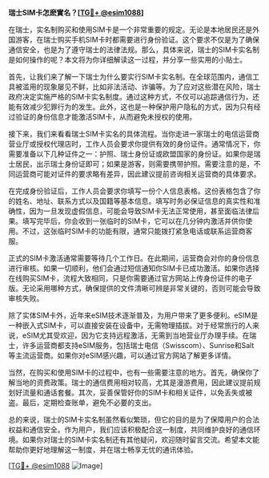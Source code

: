 **瑞士SIM卡怎麽實名？[[TG💪+ @esim1088](https://t.me/s/esim1088)]**

在瑞士，实名制购买和使用SIM卡是一个非常重要的规定。无论是本地居民还是外国游客，在瑞士购买手机SIM卡时都需要进行身份验证。这个要求不仅是为了确保通信安全，也是为了遵守瑞士的法律法规。那么，具体来说，瑞士的SIM卡实名制是如何操作的呢？本文将为你详细解读这一过程，并分享一些实用的小贴士。

首先，让我们来了解一下瑞士为什么要实行SIM卡实名制。在全球范围内，通信工具被滥用的现象屡见不鲜，比如非法活动、诈骗等。为了应对这些潜在风险，瑞士政府决定实施严格的SIM卡实名制度。通过这种方式，不仅可以追踪通信行为，还能有效减少犯罪行为的发生。此外，这也是一种保护用户隐私的方式，因为只有经过验证的身份信息才能激活SIM卡，从而避免未授权的使用。

接下来，我们来看看瑞士SIM卡实名的具体流程。当你走进一家瑞士的电信运营商营业厅或授权代理店时，工作人员会要求你提供有效的身份证件。通常情况下，你需要准备以下几种证件之一：护照、瑞士身份证或欧盟国家的身份证。如果你是瑞士居民，出示瑞士身份证即可；如果是游客，则需要携带护照。需要注意的是，不同运营商可能对证件的要求略有差异，因此建议提前咨询相关运营商的具体要求。

在完成身份验证后，工作人员会要求你填写一份个人信息表格。这份表格包含了你的姓名、地址、联系方式以及国籍等基本信息。填写时务必保证信息的真实性和准确性，因为一旦发现虚假信息，可能会导致SIM卡无法正常使用，甚至面临法律后果。填写完毕后，你会收到一张临时的SIM卡，它可以在几分钟内激活并供你使用。不过，这张临时SIM卡的功能有限，通常只能拨打紧急电话或联系运营商客服。

正式的SIM卡激活通常需要等待几个工作日。在此期间，运营商会对你的身份信息进行审核。如果一切顺利，他们会通过短信通知你SIM卡已成功激活。如果你选择在线购买SIM卡，流程大致相同，只是你需要通过官方网站上传身份证件的电子版。无论采用哪种方式，确保提供的文件清晰可辨是非常关键的，否则可能会导致审核失败。

除了实体SIM卡外，近年来eSIM技术逐渐普及，为用户带来了更多便利。eSIM是一种嵌入式SIM卡，可以直接安装在设备中，无需物理插拔。对于经常旅行的人来说，eSIM尤其受欢迎，因为它支持远程激活，无需到当地营业厅办理手续。在瑞士，许多运营商都支持eSIM服务，包括瑞士电信（Swisscom）、Sunrise和Salt等主流运营商。如果你对eSIM感兴趣，可以通过官方网站了解更多详情。

当然，在购买和使用SIM卡的过程中，也有一些需要注意的地方。首先，确保你了解当地的资费政策。瑞士的通信费用相对较高，尤其是漫游费用，因此建议提前规划好流量和通话套餐。其次，妥善保管好你的SIM卡和相关证件，以免丢失或被盗。最后，定期检查账单，避免不必要的支出。

总的来说，瑞士的SIM卡实名制虽然看似繁琐，但它的目的是为了保障用户的合法权益和通信安全。作为用户，我们应该积极配合这一制度，共同维护良好的通信环境。如果你对瑞士的SIM卡实名制还有其他疑问，欢迎随时留言交流。希望本文能帮助你更好地理解这一制度，并在瑞士畅享无忧的通讯体验。

[[TG💪+ @esim1088](https://t.me/s/esim1088) ![Image](https://i.postimg.cc/4NQfJmqS/Snipaste-2025-05-13-00-14-12.png)]